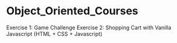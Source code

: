 # Object_Oriented_Courses
Exercise 1: Game Challenge
Exercise 2: Shopping Cart with Vanilla Javascript (HTML + CSS + Javascript)
